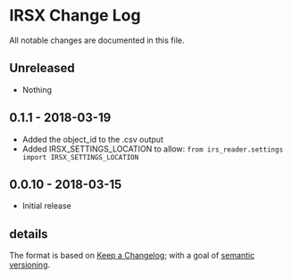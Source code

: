 # IRSX Change Log

All notable changes are documented in this file.

## Unreleased 

- Nothing

## 0.1.1 - 2018-03-19

- Added the object_id to the .csv output
- Added IRSX\_SETTINGS\_LOCATION to allow: `from irs_reader.settings import IRSX_SETTINGS_LOCATION`

## 0.0.10 - 2018-03-15

- Initial release



## details

The format is based on [Keep a Changelog](http://keepachangelog.com/); with a goal of [semantic versioning](http://semver.org/).